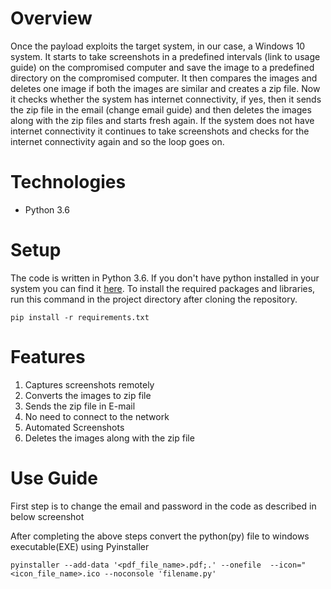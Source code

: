 # **Overview**

Once the payload exploits the target system, in our case, a Windows 10 system. It starts to take screenshots in a predefined intervals (link to usage guide) on the compromised computer and save the image to a predefined directory on the compromised computer. It then compares the images and deletes one image if both the images are similar and creates a zip file. Now it checks whether the system has internet connectivity, if yes, then it sends the zip file in the email (change email guide) and then deletes the images along with the zip files and starts fresh again. If the system does not have internet connectivity it continues to take screenshots and checks for the internet connectivity again and so the loop goes on.

# **Technologies**
  * Python 3.6

# **Setup**

The code is written in Python 3.6. If you don't have python installed in your system you can find it [here](https://www.python.org/downloads/). To install the required packages and libraries, run this command in the project directory after cloning the repository.


    pip install -r requirements.txt

# **Features** 
1. Captures screenshots remotely
2. Converts the images to zip file
3. Sends the zip file in E-mail
4. No need to connect to the network
5. Automated Screenshots
6. Deletes the images along with the zip file

# **Use Guide**

First step is to change the email and password in the code as described in below screenshot


After completing the above steps convert the python(py) file to windows executable(EXE) using Pyinstaller
    
    pyinstaller --add-data '<pdf_file_name>.pdf;.' --onefile  --icon="<icon_file_name>.ico --noconsole 'filename.py'




